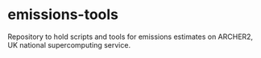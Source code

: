 # emissions-tools
Repository to hold scripts and tools for emissions estimates on ARCHER2, UK national supercomputing service.
